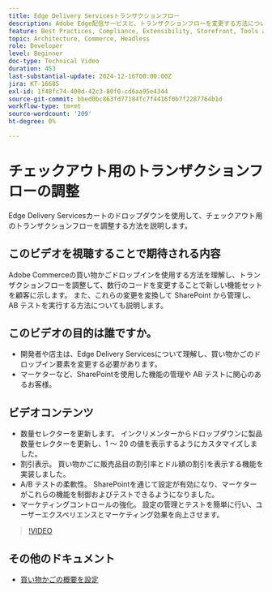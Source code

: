 ```yaml
---
title: Edge Delivery Servicesトランザクションフロー
description: Adobe Edge配信サービスと、トランザクションフローを変更する方法について説明します。
feature: Best Practices, Compliance, Extensibility, Storefront, Tools and External Services
topic: Architecture, Commerce, Headless
role: Developer
level: Beginner
doc-type: Technical Video
duration: 453
last-substantial-update: 2024-12-16T00:00:00Z
jira: KT-16685
exl-id: 1f48fc74-400d-42c3-80f0-cd6aa95e4344
source-git-commit: bbed0bc863fd77184fc7f4416f0b7f2287764b1d
workflow-type: tm+mt
source-wordcount: '209'
ht-degree: 0%

---
```


# チェックアウト用のトランザクションフローの調整

Edge Delivery Servicesカートのドロップダウンを使用して、チェックアウト用のトランザクションフローを調整する方法を説明します。

## このビデオを視聴することで期待される内容

Adobe Commerceの買い物かごドロップインを使用する方法を理解し、トランザクションフローを調整して、数行のコードを変更することで新しい機能セットを顧客に示します。  また、これらの変更を変換して SharePoint から管理し、AB テストを実行する方法についても説明します。

## このビデオの目的は誰ですか。

* 開発者や店主は、Edge Delivery Servicesについて理解し、買い物かごのドロップイン要素を変更する必要があります。
* マーケターなど、SharePointを使用した機能の管理や AB テストに関心のあるお客様。

## ビデオコンテンツ

* 数量セレクターを更新します。 インクリメンターからドロップダウンに製品数量セレクターを更新し、1 ～ 20 の値を表示するようにカスタマイズしました。
* 割引表示。 買い物かごに販売品目の割引率とドル額の割引を表示する機能を実装しました。
* A/B テストの柔軟性。 SharePointを通じて設定が有効になり、マーケターがこれらの機能を制御およびテストできるようになりました。
* マーケティングコントロールの強化。 設定の管理とテストを簡単に行い、ユーザーエクスペリエンスとマーケティング効果を向上させます。

>[!VIDEO](https://video.tv.adobe.com/v/3441102?learn=on)

## その他のドキュメント

* [ 買い物かごの概要を設定 ](https://experienceleague.adobe.com/developer/commerce/storefront/dropins/cart/tutorials/configure-cart-summary/)
